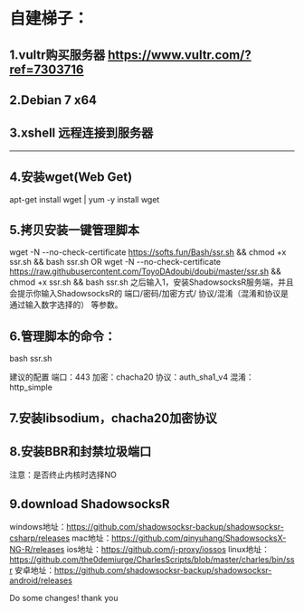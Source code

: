 # 自建梯子：


## 1.vultr购买服务器 https://www.vultr.com/?ref=7303716
## 2.Debian 7 x64
## 3.xshell 远程连接到服务器
***
## 4.安装wget(Web Get)
apt-get install wget    | yum -y install wget
## 5.拷贝安装一键管理脚本
wget -N --no-check-certificate https://softs.fun/Bash/ssr.sh && chmod +x ssr.sh && bash ssr.sh
OR
wget -N --no-check-certificate https://raw.githubusercontent.com/ToyoDAdoubi/doubi/master/ssr.sh && chmod +x ssr.sh && bash ssr.sh
之后输入1，安装ShadowsocksR服务端，并且会提示你输入ShadowsocksR的 端口/密码/加密方式/ 协议/混淆（混淆和协议是通过输入数字选择的） 等参数。
## 6.管理脚本的命令：
bash ssr.sh

建议的配置
端口：443
加密：chacha20
协议：auth_sha1_v4
混淆：http_simple
## 7.安装libsodium，chacha20加密协议
## 8.安装BBR和封禁垃圾端口
注意：是否终止内核时选择NO
## 9.download ShadowsocksR 
windows地址：https://github.com/shadowsocksr-backup/shadowsocksr-csharp/releases
mac地址：https://github.com/qinyuhang/ShadowsocksX-NG-R/releases
ios地址：https://github.com/j-proxy/iossos
linux地址：https://github.com/the0demiurge/CharlesScripts/blob/master/charles/bin/ssr
安卓地址：https://github.com/shadowsocksr-backup/shadowsocksr-android/releases

Do some changes! thank you
